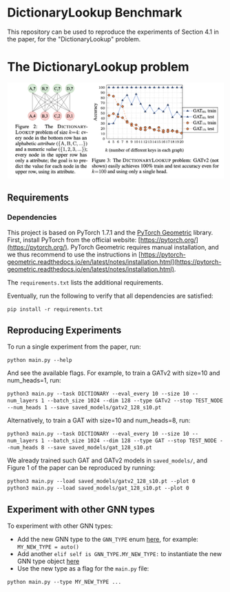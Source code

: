 # DictionaryLookup Benchmark

This repository can be used to reproduce the experiments of 
Section 4.1 in the paper, for the "DictionaryLookup" problem. 


# The DictionaryLookup problem
![alt text](./images/fig2.png "Figure 2 from the paper")

## Requirements

### Dependencies
This project is based on PyTorch 1.7.1 and the [PyTorch Geometric](https://pytorch-geometric.readthedocs.io/) library.
First, install PyTorch from the official website: [https://pytorch.org/](https://pytorch.org/).
PyTorch Geometric requires manual installation, and we thus recommend to use the instructions in  [https://pytorch-geometric.readthedocs.io/en/latest/notes/installation.html](https://pytorch-geometric.readthedocs.io/en/latest/notes/installation.html).

The `requirements.txt` lists the additional requirements.

Eventually, run the following to verify that all dependencies are satisfied:
```setup
pip install -r requirements.txt
```

## Reproducing Experiments

To run a single experiment from the paper, run:

```
python main.py --help
```
And see the available flags.
For example, to train a GATv2 with size=10 and num_heads=1, run:
```
python3 main.py --task DICTIONARY --eval_every 10 --size 10 --num_layers 1 --batch_size 1024 --dim 128 --type GATv2 --stop TEST_NODE --num_heads 1 --save saved_models/gatv2_128_s10.pt
```  

Alternatively, to train a GAT with size=10 and num_heads=8, run:
```
python3 main.py --task DICTIONARY --eval_every 10 --size 10 --num_layers 1 --batch_size 1024 --dim 128 --type GAT --stop TEST_NODE --num_heads 8 --save saved_models/gat_128_s10.pt
```

We already trained such GAT and GATv2 models in `saved_models/`, and Figure 1 of the paper can be reproduced by running:
```
python3 main.py --load saved_models/gatv2_128_s10.pt --plot 0
python3 main.py --load saved_models/gat_128_s10.pt --plot 0
```


## Experiment with other GNN types
To experiment with other GNN types:
* Add the new GNN type to the `GNN_TYPE` enum [here](common.py#L30), for example: `MY_NEW_TYPE = auto()`
* Add another `elif self is GNN_TYPE.MY_NEW_TYPE:` to instantiate the new GNN type object [here](common.py#L57)
* Use the new type as a flag for the `main.py` file:
```
python main.py --type MY_NEW_TYPE ...
```

